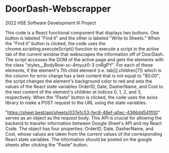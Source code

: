 # DoorDash-Webscrapper
2022 HSE Software Development III Project


This code is a React functional component that displays two buttons. One button is labeled "Find it" and the other is labeled "Write to Sheets." When the "Find it" button is clicked, the code uses the chrome.scripting.executeScript() function to execute a script in the active tab of the current window that webscrapes the information off of DoorDash. The script accesses the DOM of the active page and gets the elements with the class "styles__BodyRow-sc-4myuz0-3 cnRgPY". For each of these elements, if the element's 7th child element (i.e. tab[i].children[7]) which is the column for error charge has a text content that is not equal to "$0.00", the script changes the element's background color to red and sets the values of the React state variables OrderID, Date, DasherName, and Cost to the text content of the element's children at indices 0, 1, 2, and 3, respectively. When the "Paste" button is clicked, the code uses the axios library to make a POST request to the URL using the state variables. 


"https://sheet.best/api/sheets/037e1c53-fec8-46ef-a0ec-4366dd541f00" serves as  an object as the request body. This API is crucial for allowing the backend to transfer information between Google Sheet's API and my React Code. The object has four properties: OrderID, Date, DasherName, and Cost, whose values are taken from the current values of the corresponding React state variables. The information should be posted on the google sheets after clicking the "Paste" button.


